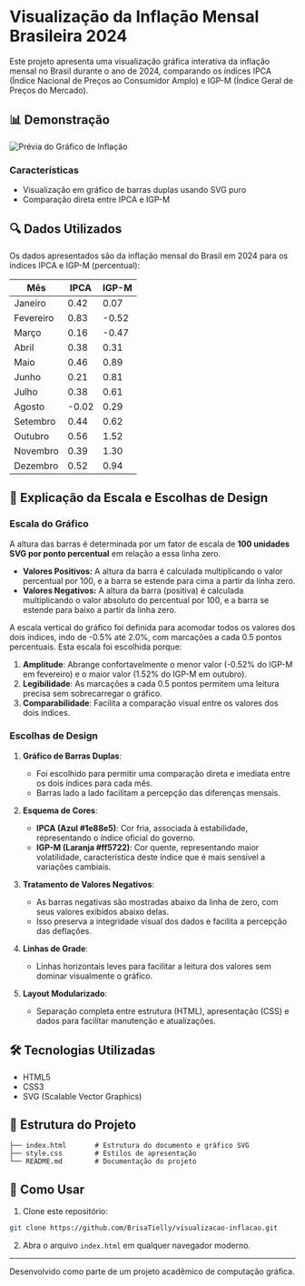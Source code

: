 # Visualização da Inflação Mensal Brasileira 2024

Este projeto apresenta uma visualização gráfica interativa da inflação mensal no Brasil durante o ano de 2024, comparando os índices IPCA (Índice Nacional de Preços ao Consumidor Amplo) e IGP-M (Índice Geral de Preços do Mercado).

## 📊 Demonstração

![Prévia do Gráfico de Inflação](https://i.imgur.com/bktjcNk.png)


### Características

- Visualização em gráfico de barras duplas usando SVG puro
- Comparação direta entre IPCA e IGP-M

## 🔍 Dados Utilizados

Os dados apresentados são da inflação mensal do Brasil em 2024 para os índices IPCA e IGP-M (percentual):

| Mês      | IPCA  | IGP-M  |
|----------|-------|--------|
| Janeiro  | 0.42  | 0.07   |
| Fevereiro| 0.83  | -0.52  |
| Março    | 0.16  | -0.47  |
| Abril    | 0.38  | 0.31   |
| Maio     | 0.46  | 0.89   |
| Junho    | 0.21  | 0.81   |
| Julho    | 0.38  | 0.61   |
| Agosto   | -0.02 | 0.29   |
| Setembro | 0.44  | 0.62   |
| Outubro  | 0.56  | 1.52   |
| Novembro | 0.39  | 1.30   |
| Dezembro | 0.52  | 0.94   |

## 📐 Explicação da Escala e Escolhas de Design

### Escala do Gráfico

A altura das barras é determinada por um fator de escala de **100 unidades SVG por ponto percentual** em relação a essa linha zero.

- **Valores Positivos:** A altura da barra é calculada multiplicando o valor percentual por 100, e a barra se estende para cima a partir da linha zero.
- **Valores Negativos:** A altura da barra (positiva) é calculada multiplicando o valor absoluto do percentual por 100, e a barra se estende para baixo a partir da linha zero.

A escala vertical do gráfico foi definida para acomodar todos os valores dos dois índices, indo de -0.5% até 2.0%, com marcações a cada 0.5 pontos percentuais. Esta escala foi escolhida porque:

1. **Amplitude**: Abrange confortavelmente o menor valor (-0.52% do IGP-M em fevereiro) e o maior valor (1.52% do IGP-M em outubro).
2. **Legibilidade**: As marcações a cada 0.5 pontos permitem uma leitura precisa sem sobrecarregar o gráfico.
3. **Comparabilidade**: Facilita a comparação visual entre os valores dos dois índices.



### Escolhas de Design

1. **Gráfico de Barras Duplas**: 
   - Foi escolhido para permitir uma comparação direta e imediata entre os dois índices para cada mês.
   - Barras lado a lado facilitam a percepção das diferenças mensais.

2. **Esquema de Cores**:
   - **IPCA (Azul #1e88e5)**: Cor fria, associada à estabilidade, representando o índice oficial do governo.
   - **IGP-M (Laranja #ff5722)**: Cor quente, representando maior volatilidade, característica deste índice que é mais sensível a variações cambiais.

3. **Tratamento de Valores Negativos**:
   - As barras negativas são mostradas abaixo da linha de zero, com seus valores exibidos abaixo delas.
   - Isso preserva a integridade visual dos dados e facilita a percepção das deflações.

4. **Linhas de Grade**:
   - Linhas horizontais leves para facilitar a leitura dos valores sem dominar visualmente o gráfico.

5. **Layout Modularizado**:
   - Separação completa entre estrutura (HTML), apresentação (CSS) e dados para facilitar manutenção e atualizações.



## 🛠️ Tecnologias Utilizadas

- HTML5
- CSS3
- SVG (Scalable Vector Graphics)

## 📁 Estrutura do Projeto

```
├── index.html       # Estrutura do documento e gráfico SVG
├── style.css        # Estilos de apresentação
└── README.md        # Documentação do projeto
```

## 🚀 Como Usar

1. Clone este repositório:
```bash
git clone https://github.com/BrisaTielly/visualizacao-inflacao.git
```

2. Abra o arquivo `index.html` em qualquer navegador moderno.

---

Desenvolvido como parte de um projeto acadêmico de computação gráfica.